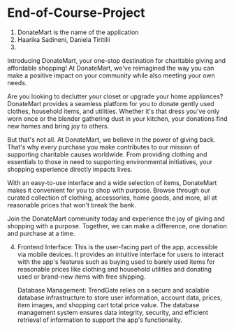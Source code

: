 # End-of-Course-Project

1. DonateMart is the name of the application
2. Haarika Sadineni, Daniela Tiritilli
3. 
Introducing DonateMart, your one-stop destination for charitable giving and affordable shopping! At DonateMart, we've reimagined the way you can make a positive impact on your community while also meeting your own needs.

Are you looking to declutter your closet or upgrade your home appliances? DonateMart provides a seamless platform for you to donate gently used clothes, household items, and utilities. Whether it's that dress you've only worn once or the blender gathering dust in your kitchen, your donations find new homes and bring joy to others.

But that's not all. At DonateMart, we believe in the power of giving back. That's why every purchase you make contributes to our mission of supporting charitable causes worldwide. From providing clothing and essentials to those in need to supporting environmental initiatives, your shopping experience directly impacts lives.

With an easy-to-use interface and a wide selection of items, DonateMart makes it convenient for you to shop with purpose. Browse through our curated collection of clothing, accessories, home goods, and more, all at reasonable prices that won't break the bank.

Join the DonateMart community today and experience the joy of giving and shopping with a purpose. Together, we can make a difference, one donation and purchase at a time.

4. Frontend Interface: This is the user-facing part of the app, accessible via mobile devices. It provides an intuitive interface for users to interact with the app's features such as buying used to barely used items for reasonable prices like clothing and household utilities and donating used or brand-new items with free shipping.


   Database Management: TrendGate relies on a secure and scalable database infrastructure to store user information, account data, prices, item images, and shopping cart total price value. The database management system ensures data integrity, security, and efficient retrieval of information to support the app's functionality.

